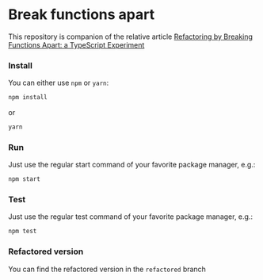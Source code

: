 # Break functions apart

This repository is companion of the relative article [Refactoring by Breaking Functions Apart: a TypeScript Experiment](https://auth0.com/blog/refactoring-breaking-functions-apart-typescript/)

### Install

You can either use `npm` or `yarn`:

```bash
npm install
```

or

```bash
yarn
```

### Run

Just use the regular start command of your favorite package manager, e.g.:

```bash
npm start
```

### Test

Just use the regular test command of your favorite package manager, e.g.:

```bash
npm test
```

### Refactored version

You can find the refactored version in the `refactored` branch

